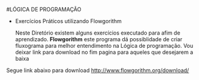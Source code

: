

#LÓGICA DE PROGRAMAÇÃO

- Exercícios Práticos utilizando Flowgorithm




     Neste Diretório existem alguns exercícios executado para afim de aprendizado.
**Flowgorithm** este programa dá possiblidade de criar fluxograma para melhor entendimento na Lógica de programação.
      Vou deixar link para download no fim pagina para aqueles que desejarem a baixa






Segue link abaixo para download
http://www.flowgorithm.org/download/

